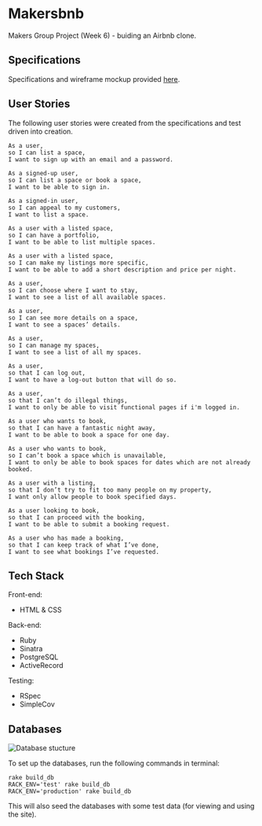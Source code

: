# Makersbnb

Makers Group Project (Week 6) - buiding an Airbnb clone.

## Specifications

Specifications and wireframe mockup provided [here](https://github.com/makersacademy/course/blob/master/makersbnb/specification_and_mockups.md "Makersbnb specifications").


## User Stories

The following user stories were created from the specifications and test driven into creation. 

```
As a user,
so I can list a space,
I want to sign up with an email and a password.

As a signed-up user, 
so I can list a space or book a space,
I want to be able to sign in.

As a signed-in user,
so I can appeal to my customers,
I want to list a space.

As a user with a listed space,
so I can have a portfolio,
I want to be able to list multiple spaces.

As a user with a listed space,
so I can make my listings more specific,
I want to be able to add a short description and price per night.

As a user, 
so I can choose where I want to stay,
I want to see a list of all available spaces.

As a user,
so I can see more details on a space,
I want to see a spaces’ details.

As a user, 
so I can manage my spaces,
I want to see a list of all my spaces.

As a user, 
so that I can log out, 
I want to have a log-out button that will do so.

As a user, 
so that I can’t do illegal things, 
I want to only be able to visit functional pages if i'm logged in.

As a user who wants to book,
so that I can have a fantastic night away,
I want to be able to book a space for one day.

As a user who wants to book,
so I can’t book a space which is unavailable,
I want to only be able to book spaces for dates which are not already booked.

As a user with a listing,
so that I don’t try to fit too many people on my property,
I want only allow people to book specified days.

As a user looking to book, 
so that I can proceed with the booking, 
I want to be able to submit a booking request.

As a user who has made a booking, 
so that I can keep track of what I’ve done, 
I want to see what bookings I’ve requested. 

```

## Tech Stack

Front-end:
- HTML & CSS

Back-end:
- Ruby
- Sinatra
- PostgreSQL
- ActiveRecord

Testing:
- RSpec
- SimpleCov

## Databases

![Database stucture](./reference/database_structure.jpg)

To set up the databases, run the following commands in terminal:

```
rake build_db
RACK_ENV='test' rake build_db
RACK_ENV='production' rake build_db
```
This will also seed the databases with some test data (for viewing and using the site).